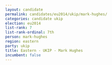 ```yaml
---
layout: candidate
permalink: candidates/eu2014/ukip/mark-hughes/
categories: candidate ukip
election: eu2014
list-rank: 7
list-rank-ordinal: 7th
person: mark-hughes
region: eastern
party: ukip
title: Eastern - UKIP - Mark Hughes
incumbent: false
---
```

